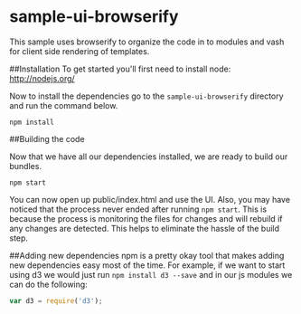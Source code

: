 sample-ui-browserify
====================

This sample uses browserify to organize the code in to modules and vash for client side rendering of templates.

##Installation
To get started you'll first need to install node: http://nodejs.org/

Now to install the dependencies go to the `sample-ui-browserify` directory and run the command below.

```
npm install
```

##Building the code

Now that we have all our dependencies installed, we are ready to build our bundles.
```
npm start
```

You can now open up public/index.html and use the UI.  Also, you may have noticed that the process never ended after running `npm start`.  This is because the process is monitoring the files for changes and will rebuild if any changes are detected.  This helps to eliminate the hassle of the build step.

##Adding new dependencies
npm is a pretty okay tool that makes adding new dependencies easy most of the time.  For example, if we want to start using d3 we would just run `npm install d3 --save` and in our js modules we can do the following:
```js
var d3 = require('d3');
```
